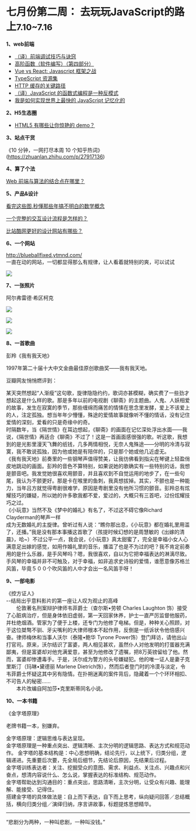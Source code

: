 # 七月份第二周： 去玩玩JavaScript的路上<small>7.10~7.16</small>

__1、web前端__    
    
- [（译）前端调试技巧与诀窍](https://juejin.im/post/5901e8d6a0bb9f0065e64f63)  
- [高阶函数（软件编写）（第四部分）](https://github.com/xitu/gold-miner/blob/master/TODO/higher-order-functions-composing-software.md)  
- [Vue vs React: Javascript 框架之战](https://www.juhe.cn/news/index/id/1790)  
- [TypeScript 资源集](https://segmentfault.com/a/1190000010130073)  
- [HTTP 缓存的关键路径](https://segmentfault.com/a/1190000010139075)  
- [（译）JavaScript 的函数式编程是一种反模式](https://juejin.im/post/59645b29f265da6c20419170)  
- [我是如何实现世界上最快的 JavaScript 记忆化的](https://juejin.im/post/5912b635a0bb9f0058b44c60)  

__2、H5生态圈__      

- [HTML5 有哪些让你惊艳的 demo？](https://www.zhihu.com/question/24398907)  
 
__3、站点干货__    

《10 分钟，一网打尽本周 10 个知乎热词》(https://zhuanlan.zhihu.com/p/27917136)


__4、算了个法__     

[Web 前端与算法的结合点在哪里？](https://www.zhihu.com/question/21107420)

__5、产品&设计__        

[看完这些图,秒懂那些年搞不明白的数学概念](http://www.360doc.com/content/14/1120/01/2006953_426552804.shtml)  

[一个完整的交互设计流程是怎样的？](https://www.zhihu.com/question/31140769)
  
[比站酷网更好的设计网站有哪些？](https://www.zhihu.com/question/20369808)


__6、一个网站__

http://blueballfixed.ytmnd.com/    
一直在动的网站，一切都显得那么有规律，让人看着就特别的爽，可以试试  

![](https://github.com/bluezhan/weeky/raw/master/docs/img/72-3.png) 

__7、一张照片__   

阿尔弗雷德·希区柯克  

![](https://github.com/bluezhan/weeky/raw/master/docs/img/72-18.png) 

![](https://github.com/bluezhan/weeky/raw/master/docs/img/72-11.png) 

![](https://github.com/bluezhan/weeky/raw/master/docs/img/72-12.jpg) 

__8、一首歌曲__  

彭羚《我有我天地》  

1997年第二十届十大中文金曲最佳原创歌曲奖——我有我天地。

豆瓣网友悄悄燃评到：

某天突然想起“人渐瘦”这句歌，旋律隐隐约约，歌词亦甚模糊，确实费了一些劲才想起这是什么样的歌。那是多年以前的电视剧《聊斋》的主题曲。人鬼、人妖相爱的故事，发生在寂寞的季节，那些缠绵而痛苦的情愫在思念里发酵，爱上不该爱上的人，注定孤独。想当年年少懵懂，殊途的爱情故事就像听不懂的情话，没有记住爱情的深刻，爱看的只是奇缘中的奇。   
时隔数年，当《隔世情》在耳边想起，《聊斋》的画面在记忆深处浮出水面——我说，《隔世情》再适合《聊斋》不过了！这是一首画面感很强的歌。听这歌，我想到的是光影里漫天飞舞的纸钱，几多两情相悦，无奈人鬼殊途——分明的冷清与寂寞，我不敢说孤独，因为他或她是有陪伴的，只是那个她或他几近虚无。   
《我有我天地》前奏里的一些钢琴声值得赞美，让我彷佛看到指尖在琴键上轻盈俏皮地跳动的画面。彭羚的音色不算特别，如果说她的歌确实有一些特别的话，我想是颤音吧。我发觉她很喜欢用颤音，并且喜欢到不自觉运用的地步了，在一些句尾，我认为不颤更好。那是卡在喉里的鱼刺，我真想拔掉。其实，不颤也是一种能力，当年吕方就觉得粤剧很难学，原因是粤剧里没有他所习惯的颤音。彭羚总有炫耀技巧的嫌疑，所以她的许多歌我都不爱，爱过的，大概只有三首吧，过份炫耀技巧之过。   
《小玩意》当然不及《梦中的婚礼》有名了，不过这不碍它像Richard Clayderman的琴声一样  
成为无数婚礼的主旋律。曾听过有人说：“瞧你那出息，《小玩意》都在婚礼里用滥了，还播。”我是没有那本事播这首歌了（孩提时候幻想的是周慧敏的《出嫁的清晨》，哈~）不过公平一点，我会说，《小玩意》真太甜蜜了，完全是幸福小女人心满意足出嫁的感觉，如用作婚礼里的音乐，播滥了也是不为过的吧？我不肯定前奏用的是什么乐器，是手风琴吗？嗯，我很喜欢，自以为它把幸福表达的淋漓尽致。手风琴的幸福并非不可触及，对于幸福，如非追求史诗般的爱情，谁愿意像苏格兰风笛，毕竟５００个吹风笛的人中才会出一名风笛手呀！  

__9、一部电影__   
 
《控方证人》  
--结局出乎意料影片的第一座让人叹为观止的高峰  
　　伦敦著名刑案辩护律师韦菲爵士（查尔斯•劳顿 Charles Laughton 饰）接受了心脏病治疗，但是身体依旧虚弱，第一天回家休养，护士一直严厉监督他服药，并杜绝烟酒。管家为了便于上楼，还专门为他修了电梯。但是，种种关心照顾，对于这位桀骜不驯、牙尖嘴利的大律师根本不起作用，反倒是一纸诉状令他倍感兴奋。律师梅休和当事人沃尔（泰隆•鲍华 Tyrone Power饰）登门拜访，请他出山打官司。原来，沃尔结识了富婆，两人相见甚欢，虽然仆人对他发明的打蛋器充满鄙夷，但是富婆却对他充满爱意，甚至为他修改了遗嘱，把8万英镑留给了他。然而，富婆却惨遭毒手。于是，沃尔成为警方的头号嫌疑犯。他的唯一证人是妻子克里斯汀（玛琳•黛德丽 Marlene Dietrich饰），然而后者登门时的冷漠与淡定，令韦菲爵士怀疑这其中另有隐情。在扑朔迷离的案件背后，隐藏着一个个环环相扣、不可告人的秘密……    
　　本片改编自阿加莎•克里斯蒂同名小说。

__10、一本书籍__ 

《金字塔原理》  

老牌书籍一本，别嫌弃。

金字塔原理：逻辑思维与表达呈现。  
金字塔原理是一种重点突出、逻辑清晰、主次分明的逻辑思路、表达方式和规范动作。
金字塔的基本结构是：中心思想明确，结论先行，以上统下，归类分组，逻辑递进。先重要后次要，先全局后细节，先结论后原因，先结果后过程。  
金字塔训练表达者：关注、挖掘受众的意图、需求、利益点、关注点、兴趣点和兴奋点，想清内容说什么、怎么说，掌握表达的标准结构、规范动作。  
金字塔帮助达到沟通目的：重点突出，思路清晰，主次分明，让受众有兴趣、能理解、能接受、记得住。  
搭建金字塔的具体做法是：自上而下表达，自下而上思考，纵向疑问回答／总结概括，横向归类分组／演绎归纳，序言讲故事，标题提炼思想精华。  


-------------------

“悲剧分为两种，一种叫悲剧，一种叫没钱。”













